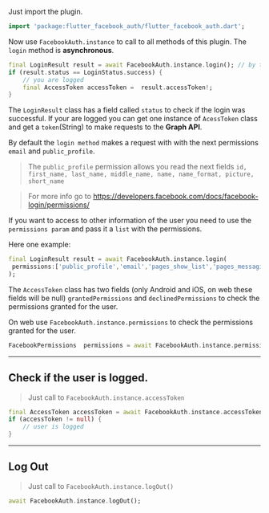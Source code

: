 Just import the plugin.
```dart
import 'package:flutter_facebook_auth/flutter_facebook_auth.dart';
```

Now use `FacebookAuth.instance` to call to all methods of this plugin.
The `login` method is **asynchronous**.

```dart
final LoginResult result = await FacebookAuth.instance.login(); // by the fault we request the email and the public profile
if (result.status == LoginStatus.success) {
    // you are logged
    final AccessToken accessToken =  result.accessToken!;
}
```

The `LoginResult` class has a field called `status` to check if the login was successful. 
If your are logged you can get one instance of `AcessToken` class and get a `token`(String) to make requests to the **Graph API**.

By default the `login method` makes a request with with the next permissions `email` and `public_profile`. 
> The `public_profile` permission allows you read the next fields `id, first_name, last_name, middle_name, name, name_format, picture, short_name`

> For more info go to https://developers.facebook.com/docs/facebook-login/permissions/

If you want to access to other information of the user you need to use the `permissions param` and pass it a `list` with the permissions.

Here one example:
```dart
final LoginResult result = await FacebookAuth.instance.login(
 permissions:['public_profile','email','pages_show_list','pages_messaging','pages_manage_metadata'],
);
```

The `AccessToken` class has two fields (only Android and iOS, on web these fields will be null) `grantedPermissions` and `declinedPermissions` to check the permissions granted for the user.

On web use `FacebookAuth.instance.permissions` to check the permissions granted for the user.
```dart
FacebookPermissions  permissions = await FacebookAuth.instance.permissions;
```

---
## Check if the user is logged.
> Just call to `FacebookAuth.instance.accessToken`
```dart
final AccessToken accessToken = await FacebookAuth.instance.accessToken;
if (accessToken != null) {
    // user is logged
}
```

---
## Log Out
> Just call to `FacebookAuth.instance.logOut()`

```dart
await FacebookAuth.instance.logOut();
```
